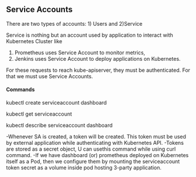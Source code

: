 ## Service Accounts
There are two types of accounts: 1) Users and 2)Service

Service is nothing but an account used by application to interact with Kubernetes Cluster like
1. Prometheus uses Service Account to monitor metrics,
2. Jenkins uses Service Account to deploy applications on Kubernetes.

For these requests to reach kube-apiserver, they must be authenticated. For that we must use Service Accounts.

#### Commands
kubectl create serviceaccount dashboard

kubectl get serviceaccount

kubectl describe serviceaccount dashboard

-Whenever SA is created, a token will be created. This token must be used by external application while authenticating with Kubernetes API.
-Tokens are stored as a secret object, U can usethis command while using curl command.
-If we have dashboard (or) prometheus deployed on Kubernetes itself as a Pod, then we configure them by mounting the serviceaccount token secret as a volume inside pod hosting 3-party application.

 
